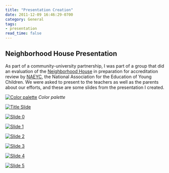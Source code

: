 ```yaml
---
title: "Presentation Creation"
date: 2011-12-09 16:46:29-0700
category: General
tags:
- presentation
read_time: false
---
```


## Neighborhood House Presentation
As part of a community-university partnership, I was part of a group that did an evaluation of the [Neighborhood House](http://www.nhutah.org) in preparation for accreditation review by [NAEYC](http://www.naeyc.org), the National Association for the Education of Young Children. We were asked to present to the teachers as well as the parents about our efforts, and these are some slides from the presentation I created.

[![Color palette](https://media.bennorris.com/images/bennorris/uploads/2019/81447bacd7.jpg "Color palette")](https://media.bennorris.com/images/bennorris/uploads/2019/81447bacd7.jpg)
*Color palette*

[![Title Slide](https://media.bennorris.com/images/bennorris/uploads/2019/d98ed55cbd.jpg "Title Slide")](https://media.bennorris.com/images/bennorris/uploads/2019/d98ed55cbd.jpg)

[![Slide 0](https://media.bennorris.com/images/bennorris/uploads/2019/803e628efb.jpg "Slide 0")](https://media.bennorris.com/images/bennorris/uploads/2019/803e628efb.jpg)

[![Slide 1](https://media.bennorris.com/images/bennorris/uploads/2019/a60a4a5bde.jpg "Slide 1")](https://media.bennorris.com/images/bennorris/uploads/2019/a60a4a5bde.jpg)

[![Slide 2](https://media.bennorris.com/images/bennorris/uploads/2019/5a8503a55a.jpg "Slide 2")](https://media.bennorris.com/images/bennorris/uploads/2019/5a8503a55a.jpg)

[![Slide 3](https://media.bennorris.com/images/bennorris/uploads/2019/674d30d116.jpg "Slide 3")](https://media.bennorris.com/images/bennorris/uploads/2019/674d30d116.jpg)

[![Slide 4](https://media.bennorris.com/images/bennorris/uploads/2019/1889501382.jpg "Slide 4")](https://media.bennorris.com/images/bennorris/uploads/2019/1889501382.jpg)

[![Slide 5](https://media.bennorris.com/images/bennorris/uploads/2019/5935df8f6a.jpg "Slide 5")](https://media.bennorris.com/images/bennorris/uploads/2019/5935df8f6a.jpg)
